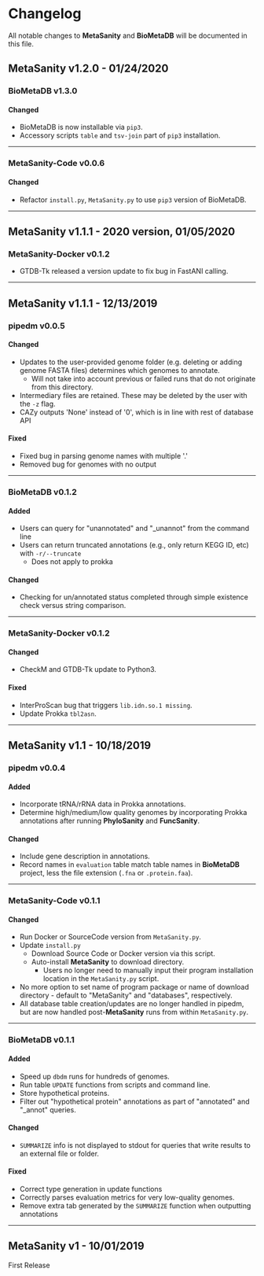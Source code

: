 # Changelog
All notable changes to **MetaSanity** and **BioMetaDB** will be documented in this file.

## MetaSanity v1.2.0 - 01/24/2020

### BioMetaDB v1.3.0
#### Changed
- BioMetaDB is now installable via `pip3`.
- Accessory scripts `table` and `tsv-join` part of `pip3` installation.

---
### MetaSanity-Code v0.0.6
#### Changed
- Refactor `install.py`, `MetaSanity.py` to use `pip3` version of BioMetaDB.

------
## MetaSanity v1.1.1 - 2020 version, 01/05/2020

### MetaSanity-Docker v0.1.2
- GTDB-Tk released a version update to fix bug in FastANI calling.

------
## MetaSanity v1.1.1 - 12/13/2019

### pipedm v0.0.5
#### Changed
- Updates to the user-provided genome folder (e.g. deleting or adding genome FASTA files) determines which genomes to annotate.
    - Will not take into account previous or failed runs that do not originate from this directory.
- Intermediary files are retained. These may be deleted by the user with the `-z` flag.
- CAZy outputs 'None' instead of '0', which is in line with rest of database API
    
#### Fixed
- Fixed bug in parsing genome names with multiple '.'
- Removed bug for genomes with no output

---
### BioMetaDB v0.1.2
#### Added
- Users can query for "unannotated" and "_unannot" from the command line
- Users can return truncated annotations (e.g., only return KEGG ID, etc) with `-r/--truncate`
    - Does not apply to prokka

#### Changed
- Checking for un/annotated status completed through simple existence check versus string comparison.

---
### MetaSanity-Docker v0.1.2
#### Changed
- CheckM and GTDB-Tk update to Python3.

#### Fixed
- InterProScan bug that triggers `lib.idn.so.1 missing`.
- Update Prokka `tbl2asn`.

------
## MetaSanity v1.1 - 10/18/2019

### pipedm v0.0.4
#### Added
- Incorporate tRNA/rRNA data in Prokka annotations.
- Determine high/medium/low quality genomes by incorporating Prokka annotations after running **PhyloSanity** and **FuncSanity**.

#### Changed
- Include gene description in annotations.
- Record names in `evaluation` table match table names in **BioMetaDB** project, less the file extension (`.fna` or `.protein.faa`).

---
### MetaSanity-Code v0.1.1
#### Changed
- Run Docker or SourceCode version from `MetaSanity.py`.
- Update `install.py`
    - Download Source Code or Docker version via this script.
    - Auto-install **MetaSanity** to download directory.
	    - Users no longer need to manually input their program installation location in the `MetaSanity.py` script.
- No more option to set name of program package or name of download directory - default to "MetaSanity" and "databases", respectively.
- All database table creation/updates are no longer handled in pipedm, but are now handled post-**MetaSanity** runs from within `MetaSanity.py`.

---
### BioMetaDB v0.1.1
#### Added
- Speed up `dbdm` runs for hundreds of genomes.
- Run table `UPDATE` functions from scripts and command line.
- Store hypothetical proteins.
- Filter out "hypothetical protein" annotations as part of "annotated" and "_annot" queries.

#### Changed
- `SUMMARIZE` info is not displayed to stdout for queries that write results to an external file or folder.

#### Fixed
- Correct type generation in update functions
- Correctly parses evaluation metrics for very low-quality genomes.
- Remove extra tab generated by the `SUMMARIZE` function when outputting annotations

------
## MetaSanity v1 - 10/01/2019
First Release


